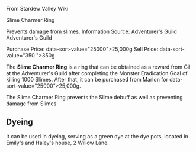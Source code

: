 From Stardew Valley Wiki

Slime Charmer Ring

Prevents damage from slimes. Information Source: Adventurer's Guild Adventurer's Guild

Purchase Price: data-sort-value="25000"&gt;25,000g Sell Price: data-sort-value="350 "&gt;350g

The **Slime Charmer Ring** is a ring that can be obtained as a reward from Gil at the Adventurer's Guild after completing the Monster Eradication Goal of killing 1000 Slimes. After that, it can be purchased from Marlon for data-sort-value="25000"&gt;25,000g.

The Slime Charmer Ring prevents the Slime debuff as well as preventing damage from Slimes.

## Dyeing

It can be used in dyeing, serving as a green dye at the dye pots, located in Emily's and Haley's house, 2 Willow Lane.